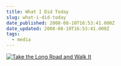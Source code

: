 ```yaml
---
title: What I Did Today
slug: what-i-did-today
date_published: 2008-08-10T16:53:41.000Z
date_updated: 2008-08-10T16:53:41.000Z
tags:
  - media
---
```


[![Take the Long Road and Walk It](http://farm4.static.flickr.com/3108/2751526378_3ddaccd4f4.jpg)](http://www.flickr.com/photos/asilentthing/2751526378/)

